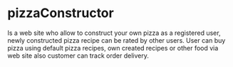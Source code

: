 # pizzaConstructor
Is a web site who allow to construct your own pizza as a registered user, newly constructed pizza recipe can be rated by other users. User can buy pizza using default pizza recipes, own created recipes or other food via web site also customer can track order delivery.
